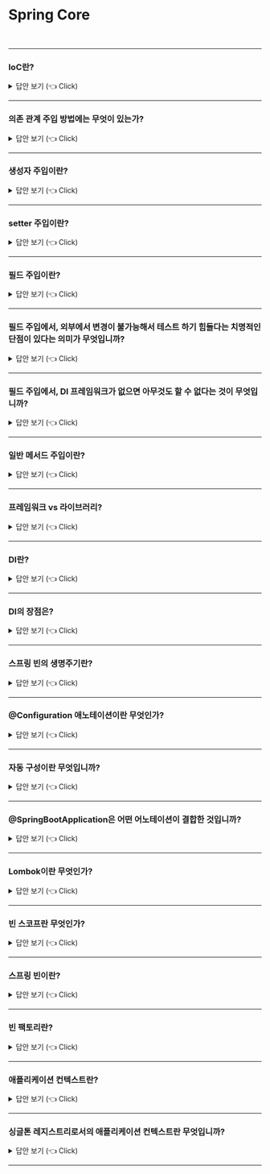 # Spring Core
<br>


-----------------------

### IoC란?

<details>
   <summary> 답안 보기 (👈 Click)</summary>
<br />
   
+ IoC란 Inversion Of Control의 줄임말로, 프로그램의 제어권을 프레임워크가 가져가는 것을 의미합니다.  

[참고: 토비의 스프링]

+ IoC는 소프트웨어에서 자주 발견할 수 있는 일반적인 개념입니다. <br> 
  객체지향 설계나, 디자인 패턴, 컨테이너에서 동작하는 서버 기술을 사용한다면 자연스럽게 <br> 
  IoC를 적용하거나 그 원리로 동작하는 기술을 사용하게 될 것입니다. <br> 
  DaoFactory처럼 객체를 생성하고 관계를 맺어주는 등의 작업을 담당하는 기능을 일반화한 것이 스프링의 IoC 컨테이너입니다. <br> 
   
  한 가지 짚고 넘어갈 것은 여기서 사용하는 IoC라는 용어인데, IoC가 매우 느슨하게 정의돼서 폭넓게 사용되는 용어라는 점입니다. <br> 
  때문에 스프링을 IoC컨테이너라고만 해서는 스프링이 제공하는 기능의 특징을 명확하게 설명하지는 못합니다. <br> 
  
  스프링이 서블릿 컨테이너처럼 서버에서 동작하는 서비스 컨테이너라는 뜻인지, 아니면 단순히 IoC 개념이 적용된 <br> 
  템플릿 메소드 패턴을 이용해 만들어진 프레임워크인지 <br> 
  아니면 또 다른 IoC 특징을 지닌 기술이라는 것인지 파악하기 힘듭니다. <br> 
   
  그래서 새로운 용어를 만드는 데 탁월한 재능이 있는 몇몇 사람의 제안으로 스프링이 제공하는 IoC 방식을 핵심을 짚어주는 <br> 
  의존 관계 주입(Dependency Injection)이라는, 좀 더 의도가 명확히 드러나는 이름을 사용하기 시작했습니다. <br> 
  
  스프링 IoC 기능의 대표적인 동작 원리는 주로 의존관계 주입이라고 불립니다. <br> 
  물론 스프링이 컨테이너이고, 프레임워크이니 기본적인 동작 원리가 모두 IoC 방식이라고 할 수 있지만, <br> 
  스프링이 여타 프레임워크와 차별화돼서 제공해주는 기능은 의존관계 주입이라는 새로운 용어를 사용할 때 분명히 드러납니다. <br> 
  
  그래서 초기에는 주로 IoC 컨테이너라고 불리던 스프링이 지금은 의존관계 주입 컨테이너 또는 그 영문약자를 써서 <br> 
  DI 컨테이너라고 더 많이 불리고 있습니다. 
   
</details>

-----------------------

### 의존 관계 주입 방법에는 무엇이 있는가?

<details>
   <summary> 답안 보기 (👈 Click)</summary>
<br />
[참고: 김영한 스프링 코어]    
   
+ 생성자 주입, 수정자 주입(setter 주입), 필드 주입, 일반 메서드 주입 등이 있습니다.  
</details>

-----------------------

### 생성자 주입이란?

<details>
   <summary> 답안 보기 (👈 Click)</summary>
<br />
[참고: 김영한 스프링 코어]    
   
+ 이름 그대로 생성자를 통해서 주입을 받는 방식입니다. <br> 
  생성자 주입은 생성자 호출 시점에 딱 1번만 호출되는 것을 보장합니다. <br> 
  따라서 불변, 필수 의존 관계에 활용합니다. <br> 
  이 때, 생성자가 딱 1개만 있다면 @Autowired를 생략할 수 있습니다. 
</details>

-----------------------

### setter 주입이란?

<details>
   <summary> 답안 보기 (👈 Click)</summary>
<br />
[참고: 김영한 스프링 코어]    
   
+ setter라 불리는 필드의 값을 변경하는 수정자 메서드를 통해서 의존관계를 주입하는 방법입니다. <br> 
  선택, 변경 가능성이 있는 의존관계에 사용합니다. 
   
[참고: 토비의 스프링] 
   
+ 수정자 메소드는 외부에서 오브젝트 내부의 애트리뷰트 값을 변경하려는 용도로 주로 사용됩니다. <br> 
  메소드는 항상 set으로 시작합니다. 간단히 수정자라고 불리기도 합니다. <br> 
  수정자 메소드의 핵심 기능은 파라미터로 전달된 값을 보통 내부의 인스턴스 변수에 저장하는 것입니다. <br> 
  부가적으로 입력 값에 대한 검증이나 그 밖의 작업을 수행할 수도 있습니다. <br> 
  수정자 메소드는 외부로부터 제공받은 오브젝트 레퍼런스를 저장해뒀다가 <br> 
  내부의 메소드에서 사용하게 하는 DI 방식에서 활용하기에 적당합니다. 
   
</details>

-----------------------

### 필드 주입이란?

<details>
   <summary> 답안 보기 (👈 Click)</summary>
<br />
[참고: 김영한 스프링 코어]    
   
+ 이름 그대로 필드에 바로 주입하는 방법입니다. <br> 
  코드가 간결해서 많은 개발자들을 유혹하지만, 외부에서 변경이 불가능해서 테스트 하기 힘들다는 치명적인 단점이 있습니다. <br> 
  DI 프레임워크가 없으면 아무것도 할 수 없습니다. <br>  
   
</details>

-----------------------

### 필드 주입에서, 외부에서 변경이 불가능해서 테스트 하기 힘들다는 치명적인 단점이 있다는 의미가 무엇입니까?

<details>
   <summary> 답안 보기 (👈 Click)</summary>
<br />
[참고: 김영한 스프링 코어]    
   
+ 
   
</details>

-----------------------

### 필드 주입에서, DI 프레임워크가 없으면 아무것도 할 수 없다는 것이 무엇입니까?

<details>
   <summary> 답안 보기 (👈 Click)</summary>
<br />
[참고: 김영한 스프링 코어]    
   
+ 
   
</details>

-----------------------


### 일반 메서드 주입이란?

<details>
   <summary> 답안 보기 (👈 Click)</summary>
<br />
+ 일반 메서드를 통해서 주입 받을 수 있습니다. <br>
  한 번에 여러 필드를 주입 받을 수 있지만, 일반적으로 잘 사용하지 않습니다.  
   
</details>

-----------------------

### 프레임워크 vs 라이브러리?

<details>
   <summary> 답안 보기 (👈 Click)</summary>
<br />
+ 내가 작성한 코드의 제어권을 가져가는 것을 프레임워크라고 합니다. <br>
  반면, 라이브러리는 내가 작성한 코드의 제어권을 가져가지 않습니다. 
</details>

-----------------------

### DI란?

<details>
   <summary> 답안 보기 (👈 Click)</summary>
<br />
+ 실행 시점에 외부에서 실제 구현 객체를 생성하고, 클라이언트에 전달해서 클라이언트와 서버의 실제 의존 관계가 연결되는 것
</details>

-----------------------


### DI의 장점은?

<details>
   <summary> 답안 보기 (👈 Click)</summary>
<br />
+ DI를 사용하면 정적인 클래스 의존 관계를 변경하지 않고, 동적인 객체 의존 관계를 쉽게 변경할 수 있습니다. <br> 
  즉, 코드의 유연성과 유지보수성이 높아진다는 장점이 있습니다. 
</details>

-----------------------

### 스프링 빈의 생명주기란?

<details>
   <summary> 답안 보기 (👈 Click)</summary>
<br />
[참고: 김영한 스프링 핵심 원리] 
   
+ 데이터베이스 커넥션 풀이나, 네트워크 소켓처럼 애플리케이션 시작 시점에 필요한 연결을 미리 해두고, <br>
  애플리케이션 종료 시점에 연결을 모두 종료하는 작업을 진행하려면 <br> 
  객체의 초기화와 종료 작업이 필요합니다. 
   
  스프링 빈은 '객체 생성 -> 의존 관계 주입'의 라이프 사이클을 갖습니다. <br>
  즉, 스프링 빈은 객체를 생성하고 의존 관계 주입이 다 끝난 다음에야 필요한 데이터를 사용할 수 있는 준비가 완료됩니다. <br>
  따라서 초기화 작업은 의존관계 주입이 모두 완료되고 난 다음에 호출해야 합니다. <br> 
  그런데 개발자가 의존 관계 주입이 모두 완료된 시점을 어떻게 알 수 있을까? <br> 
   
  스프링은 의존관계 주입이 완료되면 스프링 빈에게 콜백 메서드를 통해서 초기화 시점을 알려주는 다양한 기능을 제공합니다. <br>
  또한, 스프링은 스프링 컨테이너가 종료되기 직전에 소멸 콜백을 줍니다. <br> 
  따라서 안전하게 종료 작업을 진행할 수 있습니다. 
   
  즉, 스프링 빈의 이벤트 라이프사이클은 다음과 같습니다. <br>
  스프링 컨테이너 생성 -> 스프링 빈 생성 -> 의존 관계 주입 -> 초기화 콜백 -> 사용 -> 소멸전 콜백 -> 스프링 종료  
</details>

-----------------------

### @Configuration 애노테이션이란 무엇인가?

<details>
   <summary> 답안 보기 (👈 Click)</summary>
<br />
[참고: 스프링 인 액션] 
   
+ @Configuration 애노테이션은 이것이 각 빈을 스프링 애플리케이션 컨텍스트에 제공하는 구성 클래스라는 것을 <br>
  스프링에게 알려줍니다. <br>
  구성 클래스의 메서드에는 @Bean 애노테이션이 저장되어 있으며, 이것은 각 메서드에서 반환되는 객체가 <br>
  애플리케이션 컨텍스트의 빈으로 추가되어야 한다는 것을 나타냅니다. 
</details>

-----------------------

### 자동 구성이란 무엇입니까?

<details>
   <summary> 답안 보기 (👈 Click)</summary>
<br />
[참고: 스프링 인 액션] 
   
+ 자동 구성은 자동 연결(autowiring)과 컴포넌트 검색(component scanning)이라는 스프링 기법을 기반으로 합니다. <br> 
  컴포넌트 검색을 사용하여 스프링은 자동으로 애플리케이션의 classpath에 지정된 컴포넌트를 찾은 후 <br>
  스프링 애플리케이션 컨텍스트의 빈으로 생성할 수 있습니다. <br> 
   
  또한, 스프링은 자동 연결을 사용하여 의존 관계가 있는 컴포넌트를 자동으로 다른 빈에 주입합니다. 
</details>

-----------------------

### @SpringBootApplication은 어떤 어노테이션이 결합한 것입니까?

<details>
   <summary> 답안 보기 (👈 Click)</summary>
<br />
[참고: 스프링 인 액션] 
   
+ @SpringBootConfiguration, @EnableAutoConfiguration, @ComponentScan이 세 가지가 결합한 것입니다. <br>
  
  @SpringBootConfiguration은 현재 클래스를 구성 클래스로 지정하는 역할을 합니다. <br> 
  이 애노테이션은 @Configuration 애노테이션의 특화된 형태입니다. <br> 
   
  @EnableAutoConfiguration은 스프링 부트 자동 구성을 활성화 합니다. <br> 
  이 애노테이션은 우리가 필요로 하는 컴포넌트들을 자동으로 구성하도록 합니다. <br> 
   
  @ComponentScan은 컴포넌트 검색을 활성화합니다. 이것은 @Component, @Controller, @Service 등의 애노테이션과 함께 <br> 
  클래스를 선언할 수 있게 해줍니다. <br>
  그러면 스프링은 자동으로 그런 클래스를 찾아 스프링 애플리케이션 컨텍스트에 컴포넌트로 등록합니다. <br> 
   
</details>

-----------------------

### Lombok이란 무엇인가?

<details>
   <summary> 답안 보기 (👈 Click)</summary>
<br />
[참고: 스프링 인 액션] 
   
+ Lombok은 생성자 혹은 게터, 세터 메서드 등을 런타임 시에 자동으로 생성하게 하는 라이브러리입니다. <br> 
  예를 들어, @Data 애노테이션을 지정하면 소스 코드에 누락된 final 속성들을 초기화하는 생성자는 물론이고, <br> 
  속성들의 게터와 세터 등을 생성하라고 Lombok에 알려줍니다. 
   
</details>

-----------------------


### 빈 스코프란 무엇인가?

<details>
   <summary> 답안 보기 (👈 Click)</summary>
<br />
[참고: spring-reference.pdf] 
   
+ 개발자는 특정 빈의 정의로부터 생성되는 객체에 어떤 의존성과 설정 값이 플러그인되는지 컨트롤 할 수 있을 뿐만 아니라, <br>
  객체의 스코프까지 컨트롤 할 수 있습니다. <br> 
  이러한 접근법은 매우 강력하고, 개발자가 자바 클래스 레벨에서 객체의 스코프를 '굽는' 대신, <br>
  설정을 통해 생성하는 객체의 스코프를 선택할 수 있는 유연성을 부여합니다. <br>    
   
  빈들은 여러 스코프 중 하나로 배포될 수 있도록 정의됩니다. <br> 
  스프링 프레임워크는 정확히 5개의 스코프를 지원합니다. <br> 
   
  그것은 싱글턴, 프로토타입, 리퀘스트, 세션, 글로벌 세션입니다.  
   
</details>

-----------------------

### 스프링 빈이란?

<details>
   <summary> 답안 보기 (👈 Click)</summary>
<br />
[참고: 토비의 스프링 p.101] 
   
+ 
빈 또는 빈 오브젝트는 스프링이 IoC 방식으로 관리하는 오브젝트라는 뜻입니다.
관리되는 오브젝트라고 부르기도 합니다.
주의할 점은 스프링을 사용하는 애플리케이션에서 만들어지는 모든 오브젝트가 다 빈은
아니라는 사실입니다.
그 중에서 스프링이 직접 그 생성과 제어를 담당하는 오브젝트만을 빈이라고 부릅니다.
   
</details>

-----------------------

### 빈 팩토리란?

<details>
   <summary> 답안 보기 (👈 Click)</summary>
<br />
[참고: 토비의 스프링 p.101] 
   
+ 
스프링의 IoC를 담당하는 핵심 컨테이너를 가리킵니다.
빈을 등록하고, 생성하고, 조회하고 돌려주고, 그 외에 부가적인 빈을 관리하는 기능을 담당합니다.
보통은 이 빈 팩토리를 바로 사용하지 않고 이를 확장한 애플리케이션 컨텍스트를 이용합니다.
BeanFactory라고 붙여쓰면 빈 팩토리가 구현하고 있는 가장 기본적인 인터페이스의 이름이 됩니다.
이 인터페이스에 getBean()과 같은 메소드가 정의되어 있습니다.
   
</details>

-----------------------

### 애플리케이션 컨텍스트란?

<details>
   <summary> 답안 보기 (👈 Click)</summary>
<br />
[참고: 토비의 스프링 p.101] 
   
+ 
빈 팩토리를 확장한 IoC 컨테이너입니다. 빈을 등록하고 관리하는 기본적인 기능은 빈 팩토리와 동일합니다. 여기에 스프링이 제공하는 각종 부가 서비스를 추가로 제공합니다.

빈 팩토리라고 부를 때는 주로 빈의 생성과 제어의 관점에서 이야기하는 것이고,
애플리케이션 컨텍스트라고 할 때는 스프링이 제공하는 애플리케이션 지원 기능을 
모두 포함해서 이야기하는 것이라고 보면 됩니다. 
스프링에서는 애플리케이션 컨텍스트라는 용어를 빈 팩토리보다 더 많이 사용합니다.
ApplicationContext라고 적으면 애플리케이션 컨텍스트가 구현해야 하는 기본 인터페이스를
가리키는 것이기도 합니다. 
ApplicationContext는 BeanFactory를 상속합니다. 
   
</details>

-----------------------

### 싱글톤 레지스트리로서의 애플리케이션 컨텍스트란 무엇입니까?

<details>
   <summary> 답안 보기 (👈 Click)</summary>
<br />
[참고: 토비의 스프링 p.101] 
   
+ 애플리케이션 컨텍스트는 우리가 만들었던 오브젝트 팩토리와 비슷한 방식으로 동작하는 IoC 컨테이너입니다. 그러면서 동시에 이 애플리케이션 컨텍스트는 싱글톤을 저장하고 관리하는 싱글톤 레지스트리이기도 합니다. 

스프링은 기본적으로 별다른 설정을 하지 않으면 내부에서 생성하는 빈 오브젝트를 모두 싱글톤으로 만듭니다. 여기서 싱글톤이라는 것은 디자인 패턴에서 나오는 싱글톤 패턴과 비슷한 개념이지만, 그 구현 방법은 확연히 다릅니다. 

왜 스프링은 싱글톤으로 빈을 만드는 것일까? 이는 스프링이 주로 적용되는 대상이 자바 엔터프라이즈 기술을 사용하는 서버환경이기 때문이다. 물론 스프링으로 PC 등에서 동작하는 독립형 윈도우 프로그램 같은 걸 개발할 수도 있긴 하지만, 실제로는 극히 드물다.
태생적으로 스프링은 엔터프라이즈 시스템을 위해 고안된 기술이기 때문에 서버 환경에서 사용될 때, 그 가치가 있다. 실제로 스프링은 대부분 서버환경에서 사용된다.

스프링이 처음 설계됐던 대규모의 엔터프라이즈 서버환경은 서버 하나당 최대로 초당 수십에서 수백 번씩 브라우저나 여타 시스템으로부터의 요청을 받아 처리할 수 있는 높은 성능이 요구되는 환경이었다. 또 하나의 요청을 처리하기 위해 데이터 액세스 로직, 서비스 로직, 비즈니스 로직, 프레젠테이션 로직 등의 다양한 기능을 담당하는 오브젝트들이 참여하는 계층형 구조로 이뤄진 경우가 대부분이다. 비즈니스 로직도 복잡한 경우가 많다. 

그런데 매번 클라이언트에서 요청이 올 때마다 각 로직을 담당하는 오브젝트를 새로 만들어서 사용한다고 생각해보자. 요청 한 번에 5개의 오브젝트가 새로 만들어지고 초당 500개의 요청이 들어오면, 초당 2500개의 새로운 오브젝트가 생성된다. 1분이면 십오만 개, 한 시간이면 9백만 개의 새로운 오브젝트가 만들어진다. 아무리 자바의 오브젝트 생성과 가비지 컬렉션의 성능이 좋아졌다고 한들 이렇게 부하가 걸리면 서버가 감당하기 힘들다. 

그래서 엔터프라이즈 분야에서는 서비스 오브젝트라는 개념을 일찍부터 사용해왔다.
서블릿은 자바 엔터프라이즈 기술의 가장 기본이 되는 서비스 오브젝트라고 할 수 있다.
스펙에서 강제하진 않지만, 서블릿은 대부분 멀티스레드 환경에서 싱글톤으로 동작한다.
서블릿 클래스당 하나의 오브젝트만 만들어두고, 
사용자의 요청을 담당하는 여러 스레드에서 하나의 오브젝트를 공유해 동시에 사용한다. 

이렇게 애플리케이션 안에 제한된 수, 대개 한 개의 오브젝트만 만들어서 사용하는 것이
싱글톤 패턴의 원리다. 
따라서 서버환경에서는 서비스 싱글톤의 사용이 권장된다.
하지만 디자인 패턴에 소개된 싱글톤 패턴은 사용하기가 까다롭고 여러 가지 문제점이 있다. 
그래서 심지어 이런 싱글톤 패턴을 피해야 할 패턴이라는 의미로 안티패턴이라고 부르는 
사람도 있다. 


   
</details>

-----------------------
